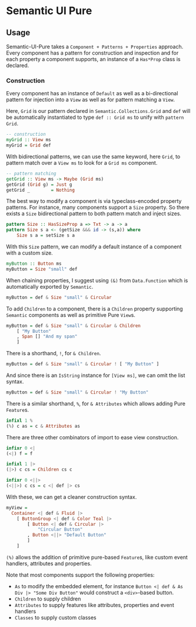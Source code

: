 # Semantic UI Pure

## Usage

Semantic-UI-Pure takes a `Component + Patterns + Properties` approach. Every component has a pattern for construction and inspection and for each property a component supports, an instance of a `Has*Prop` class is declared.

### Construction

Every component has an instance of `Default` as well as a bi-directional pattern for injection into a `View` as well as for pattern matching a `View`.

Here, `Grid` is our pattern declared in `Semantic.Collections.Grid` and `def` will be automatically instantiated to type `def :: Grid ms` to unify with `pattern Grid`.

```haskell
-- construction
myGrid :: View ms
myGrid = Grid def
```

With bidirectional patterns, we can use the same keyword, here `Grid`, to pattern match over a `View ms` to look for a `Grid ms` component.

```haskell
-- pattern matching
getGrid :: View ms -> Maybe (Grid ms)
getGrid (Grid g) = Just g
getGrid _        = Nothing
```

The best way to modify a component is via typeclass-encoded property patterns. For instance, many components support a `Size` property. So there exists a `Size` bidirectional pattern to both pattern match and inject sizes.

```haskell
pattern Size :: HasSizeProp a => Txt -> a -> a
pattern Size s a <- (getSize &&& id -> (s,a)) where
    Size s a = setSize s a
```

With this `Size` pattern, we can modify a default instance of a component with a custom size.

```haskell
myButton :: Button ms
myButton = Size "small" def
```

When chaining properties, I suggest using `(&)` from `Data.Function` which is automatically exported by `Semantic`.

```haskell
myButton = def & Size "small" & Circular
```

To add `Children` to a component, there is a `Children` property supporting `Semantic` components as well as primitive Pure `View`s.

```haskell
myButton = def & Size "small" & Circular & Children
    [ "My Button"
    , Span [] "And my span" 
    ]
```

There is a shorthand, `!`, for `& Children`.

```haskell
myButton = def & Size "small" & Circular ! [ "My Button" ]
```

And since there is an `IsString` instance for `[View ms]`, we can omit the list syntax.

```haskell
myButton = def & Size "small" & Circular ! "My Button"
```

There is a similar shorthand, `%`, for `& Attributes` which allows adding Pure `Feature`s.

```haskell
infixl 1 %
(%) c as = c & Attributes as
```

There are three other combinators of import to ease view construction.

```haskell
infixr 0 <|
(<|) f = f

infixl 1 |>
(|>) c cs = Children cs c 

infixr 0 <||>
(<||>) c cs = c <| def |> cs
```

With these, we can get a cleaner construction syntax.

```haskell
myView =
  Container <| def & Fluid |>
    [ ButtonGroup <| def & Color Teal |>
        [ Button <| def & Circular |> 
            "Circular Button" 
        , Button <||> "Default Button"
        ]
    ]
```

`(%)` allows the addition of primitive pure-based `Feature`s, like custom event handlers, attributes and properties.

Note that most components support the following properties:

* `As` to modify the embedded element, for instance `Button <| def & As Div |> "Some Div Button"` would construct a `<div>`-based button.
* `Children` to supply children
* `Attributes` to supply features like attributes, properties and event handlers
* `Classes` to supply custom classes